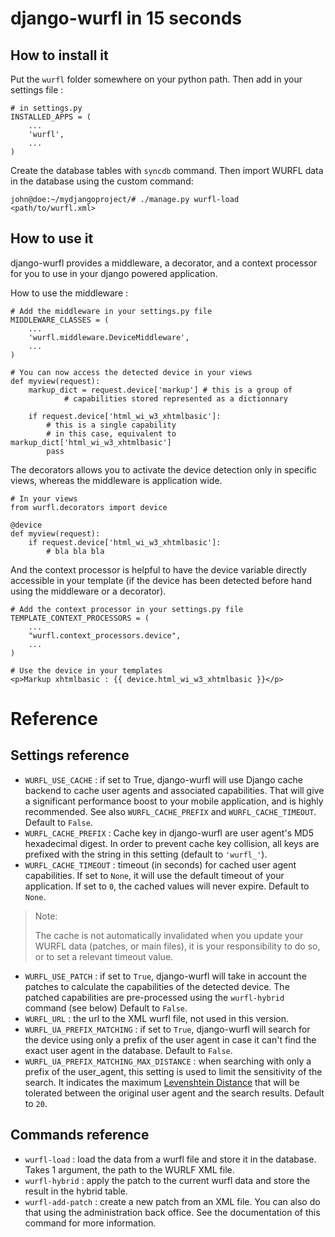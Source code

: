 django-wurfl in 15 seconds
==========================

How to install it
----------------

Put the `wurfl` folder somewhere on your python path. Then add in your settings
file :

    # in settings.py
    INSTALLED_APPS = (
        ...
        'wurfl',
        ...
    )

Create the database tables with `syncdb` command. Then import WURFL data in the
database using the custom command:

    john@doe:~/mydjangoproject/# ./manage.py wurfl-load <path/to/wurfl.xml>

How to use it
-------------

django-wurfl provides a middleware, a decorator, and a context processor for you
to use in your django powered application.

How to use the middleware :

    # Add the middleware in your settings.py file
    MIDDLEWARE_CLASSES = (
        ...
        'wurfl.middleware.DeviceMiddleware',
        ...
    )

    # You can now access the detected device in your views
    def myview(request):
        markup_dict = request.device['markup'] # this is a group of
                # capabilities stored represented as a dictionnary

        if request.device['html_wi_w3_xhtmlbasic']:
            # this is a single capability
            # in this case, equivalent to markup_dict['html_wi_w3_xhtmlbasic']
            pass


The decorators allows you to activate the device detection only in specific
views, whereas the middleware is application wide.

    # In your views
    from wurfl.decorators import device

    @device
    def myview(request):
        if request.device['html_wi_w3_xhtmlbasic']:
            # bla bla bla
    
And the context processor is helpful to have the device variable directly
accessible in your template (if the device has been detected before hand
using the middleware or a decorator).

    # Add the context processor in your settings.py file
    TEMPLATE_CONTEXT_PROCESSORS = (
        ...
        "wurfl.context_processors.device",
        ...
    )

    # Use the device in your templates
    <p>Markup xhtmlbasic : {{ device.html_wi_w3_xhtmlbasic }}</p>


Reference
=========

Settings reference
------------------

- `WURFL_USE_CACHE` : if set to True, django-wurfl will use Django cache backend
    to cache user agents and associated capabilities. That will give a
    significant performance boost to your mobile application, and is highly
    recommended. See also `WURFL_CACHE_PREFIX` and `WURFL_CACHE_TIMEOUT`.
    Default to `False`.
- `WURFL_CACHE_PREFIX` : Cache key in django-wurfl are user agent's MD5
    hexadecimal digest. In order to prevent cache key collision, all keys are
    prefixed with the string in this setting (default to `'wurfl_'`).
- `WURFL_CACHE_TIMEOUT` : timeout (in seconds) for cached user agent
    capabilities. If set to `None`, it will use the default timeout of your
    application. If set to `0`, the cached values will never expire. Default to
    `None`.
> Note:
> 
> The cache is not automatically invalidated when you update your WURFL data
> (patches, or main files), it is your responsibility to do so, or to set a
> relevant timeout value.

- `WURFL_USE_PATCH` : if set to `True`, django-wurfl will take in account the
    patches to calculate the capabilities of the detected device. The patched
    capabilities are pre-processed using the `wurfl-hybrid` command (see below)
    Default to `False`.
- `WURFL_URL` : the url to the XML wurfl file, not used in this version.
- `WURFL_UA_PREFIX_MATCHING` : if set to `True`, django-wurfl will search for
    the device using only a prefix of the user agent in case it can't find the
    exact user agent in the database. Default to `False`.
- `WURFL_UA_PREFIX_MATCHING_MAX_DISTANCE` : when searching with only a prefix
    of the user_agent, this setting is used to limit the sensitivity of the
    search. It indicates the maximum [Levenshtein Distance][] that will be
    tolerated between the original user agent and the search results. Default
    to `20`.

Commands reference
------------------

- `wurfl-load` : load the data from a wurfl file and store it in the database.
    Takes 1 argument, the path to the WURLF XML file.
- `wurfl-hybrid` : apply the patch to the current wurfl data and store the
    result in the hybrid table.
- `wurfl-add-patch` : create a new patch from an XML file. You can also do that
    using the administration back office. See the documentation of this command
    for more information.

[Levenshtein Distance]: http://en.wikipedia.org/wiki/Levenshtein_distance
